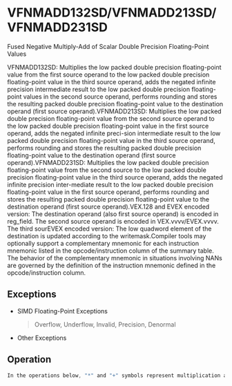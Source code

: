 # VFNMADD132SD/VFNMADD213SD/VFNMADD231SD

Fused Negative Multiply-Add of Scalar Double Precision Floating-Point Values

VFNMADD132SD: Multiplies the low packed double precision floating-point value from the first source operand to the low packed double precision floating-point value in the third source operand, adds the negated infinite precision intermediate result to the low packed double precision floating-point values in the second source operand, performs rounding and stores the resulting packed double precision floating-point value to the destination operand (first source operand).VFNMADD213SD: Multiplies the low packed double precision floating-point value from the second source operand to the low packed double precision floating-point value in the first source operand, adds the negated infinite preci-sion intermediate result to the low packed double precision floating-point value in the third source operand, performs rounding and stores the resulting packed double precision floating-point value to the destination operand (first source operand).VFNMADD231SD: Multiplies the low packed double precision floating-point value from the second source to the low packed double precision floating-point value in the third source operand, adds the negated infinite precision inter-mediate result to the low packed double precision floating-point value in the first source operand, performs rounding and stores the resulting packed double precision floating-point value to the destination operand (first source operand).VEX.128 and EVEX encoded version: The destination operand (also first source operand) is encoded in reg_field.
The second source operand is encoded in VEX.vvvv/EVEX.vvvv.
The third sourEVEX encoded version: The low quadword element of the destination is updated according to the writemask.Compiler tools may optionally support a complementary mnemonic for each instruction mnemonic listed in the opcode/instruction column of the summary table.
The behavior of the complementary mnemonic in situations involving NANs are governed by the definition of the instruction mnemonic defined in the opcode/instruction column.

## Exceptions

- SIMD Floating-Point Exceptions
  > Overflow, Underflow, Invalid, Precision, Denormal
- Other Exceptions

## Operation

```C
In the operations below, "*" and "+" symbols represent multiplication and addition with infinite precision inputs and outputs (no rounding).VFNMADD132SD DEST, SRC2, SRC3 (EVEX encoded version)IF (EVEX.b = 1) and SRC3 *is a register*THENSET_ROUNDING_MODE_FOR_THIS_INSTRUCTION(EVEX.RC);ELSE SET_ROUNDING_MODE_FOR_THIS_INSTRUCTION(MXCSR.RC);FI;IF k1[0] or *no writemask*THENDEST[63:0] := RoundFPControl(-(DEST[63:0]*SRC3[63:0]) + SRC2[63:0])ELSE IF *merging-masking*; merging-maskingTHEN *DEST[63:0] remains unchanged*ELSE ; zeroing-maskingTHEN DEST[63:0] := 0FI;FI;DEST[127:64] := DEST[127:64]DEST[MAXVL-1:128] := 0VFNMADD213SD DEST, SRC2, SRC3 (EVEX encoded version) IF (EVEX.b = 1) and SRC3 *is a register*THENSET_ROUNDING_MODE_FOR_THIS_INSTRUCTION(EVEX.RC);ELSE SET_ROUNDING_MODE_FOR_THIS_INSTRUCTION(MXCSR.RC);FI;IF k1[0] or *no writemask*THENDEST[63:0] := RoundFPControl(-(SRC2[63:0]*DEST[63:0]) + SRC3[63:0])ELSE IF *merging-masking*; merging-maskingTHEN *DEST[63:0] remains unchanged*ELSE ; zeroing-maskingTHEN DEST[63:0] := 0FI;FI;VFNMADD231SD DEST, SRC2, SRC3 (EVEX encoded version)IF (EVEX.b = 1) and SRC3 *is a register*THENSET_ROUNDING_MODE_FOR_THIS_INSTRUCTION(EVEX.RC);ELSE SET_ROUNDING_MODE_FOR_THIS_INSTRUCTION(MXCSR.RC);FI;IF k1[0] or *no writemask*THENDEST[63:0] := RoundFPControl(-(SRC2[63:0]*SRC3[63:0]) + DEST[63:0])ELSE IF *merging-masking*; merging-maskingTHEN *DEST[63:0] remains unchanged*ELSE ; zeroing-maskingTHEN DEST[63:0] := 0FI;FI;DEST[127:64] := DEST[127:64]DEST[MAXVL-1:128] := 0VFNMADD132SD DEST, SRC2, SRC3 (VEX encoded version)DEST[63:0] := RoundFPControl_MXCSR(- (DEST[63:0]*SRC3[63:0]) + SRC2[63:0])DEST[127:64] := DEST[127:64]DEST[MAXVL-1:128] := 0VFNMADD213SD DEST, SRC2, SRC3 (VEX encoded version)DEST[63:0] := RoundFPControl_MXCSR(- (SRC2[63:0]*DEST[63:0]) + SRC3[63:0])DEST[127:64] := DEST[127:64]DEST[MAXVL-1:128] := 0VFNMADD231SD DEST, SRC2, SRC3 (VEX encoded version)DEST[63:0] := RoundFPControl_MXCSR(- (SRC2[63:0]*SRC3[63:0]) + DEST[63:0])DEST[127:64] := DEST[127:64]DEST[MAXVL-1:128] := 0Intel C/C++ Compiler Intrinsic EquivalentVFNMADDxxxSD __m128d _mm_fnmadd_round_sd(__m128d a, __m128d b, __m128d c, int r);VFNMADDxxxSD __m128d _mm_mask_fnmadd_sd(__m128d a, __mmask8 k, __m128d b, __m128d c);VFNMADDxxxSD __m128d _mm_maskz_fnmadd_sd(__mmask8 k, __m128d a, __m128d b, __m128d c);VFNMADDxxxSD __m128d _mm_mask3_fnmadd_sd(__m128d a, __m128d b, __m128d c, __mmask8 k);VFNMADDxxxSD __m128d _mm_mask_fnmadd_round_sd(__m128d a, __mmask8 k, __m128d b, __m128d c, int r);VFNMADDxxxSD __m128d _mm_maskz_fnmadd_round_sd(__mmask8 k, __m128d a, __m128d b, __m128d c, int r);VFNMADDxxxSD __m128d _mm_mask3_fnmadd_round_sd(__m128d a, __m128d b, __m128d c, __mmask8 k, int r);VFNMADDxxxSD __m128d _mm_fnmadd_sd (__m128d a, __m128d b, __m128d c);
```
